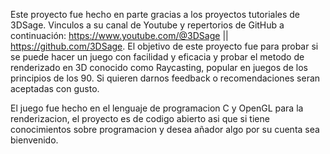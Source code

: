 Este proyecto fue hecho en parte gracias a los proyectos tutoriales de 3DSage. Vinculos a su canal de Youtube y repertorios de GitHub a continuación: https://www.youtube.com/@3DSage || https://github.com/3DSage.  El objetivo de este proyecto fue para probar si se puede hacer un juego con facilidad y eficacia y probar el metodo de renderizado en 3D conocido como Raycasting, popular en juegos de los principios de los 90.  Si quieren darnos feedback o recomendaciones seran aceptadas con gusto.

El juego fue hecho en el lenguaje de programacion C y OpenGL para la renderizacion, el proyecto es de codigo abierto asi que si tiene conocimientos sobre programacion y desea añador algo por su cuenta sea bienvenido.
